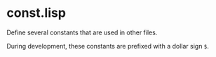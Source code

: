 # const.lisp 
Define several constants that are used in other files.

During development, these constants are prefixed with a dollar sign `$`.